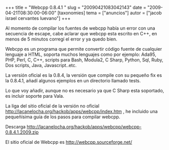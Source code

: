+++
title = "Webcpp 0.8.4.1 "
slug = "20090421083042143"
date = "2009-04-21T08:30:00-06:00"
[taxonomies]
tema = ["anuncios"]
autor = ["jacob israel cervantes luevano"]
+++

Al momento de compilar los fuentes de webcpp había un error con una
secuencia de escape, cabe aclarar que webcpp esta escrito en C++, en
menos de 5 minutos corregí el error y ya quedo bien.

Webcpp es un programa que permite convertir código fuente de cualquier
lenguaje a HTML, soporta muchos lenguajes como por ejemplo: Ada95, PHP,
Perl, C, C++, scripts para Bash, Modula2, C Sharp, Python, Sql, Ruby,
Dos scripts, Java, Javascript..etc.

La versión oficial es la 0.8.4, la versión que compile con su pequeño
fix es la 0.8.4.1, añadí algunos ejemplos en un directorio llamado
tests.

Lo que voy añadir, aunque no es necesario ya que C Sharp esta soportado,
es incluir soporte para Vala.

La liga del sitio oficial de la versión no oficial
<a href="http://lacanelocha.org/hackob/apps/webcpp/index.htm">http://lacanelocha.org/hackob/apps/webcpp/index.htm</a>
, he incluido una pequeñísima guía de los pasos para compilar webcpp.

Descarga
<a href="http://lacanelocha.org/hackob/apps/webcpp/webcpp-0.8.4.1.2009.zip">http://lacanelocha.org/hackob/apps/webcpp/webcpp-0.8.4.1.2009.zip</a>

El sitio oficial de Webcpp es
<a href="http://webcpp.sourceforge.net/">http://webcpp.sourceforge.net/</a>

